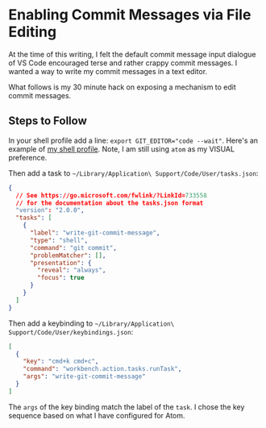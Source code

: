 # Enabling Commit Messages via File Editing

At the time of this writing, I felt the default commit message input dialogue of VS Code encouraged terse and rather crappy commit messages. I wanted a way to write my commit messages in a text editor.

What follows is my 30 minute hack on exposing a mechanism to edit commit messages.

## Steps to Follow

In your shell profile add a line: `export GIT_EDITOR="code --wait"`. Here's an example of [my shell profile](https://github.com/jeremyf/dotzshrc/blob/master/configs/config.zsh#L89). Note, I am still using `atom` as my VISUAL preference.

Then add a task to `~/Library/Application\ Support/Code/User/tasks.json`:

```json
{
  // See https://go.microsoft.com/fwlink/?LinkId=733558
  // for the documentation about the tasks.json format
  "version": "2.0.0",
  "tasks": [
    {
      "label": "write-git-commit-message",
      "type": "shell",
      "command": "git commit",
      "problemMatcher": [],
      "presentation": {
        "reveal": "always",
        "focus": true
      }
    }
  ]
}
```

Then add a keybinding to `~/Library/Application\ Support/Code/User/keybindings.json`:

```json
[
  {
    "key": "cmd+k cmd+c",
    "command": "workbench.action.tasks.runTask",
    "args": "write-git-commit-message"
  }
]
```

The `args` of the key binding match the label of the `task`. I chose the key sequence based on what I have configured for Atom.
